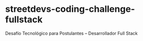 # streetdevs-coding-challenge-fullstack
Desafío Tecnológico para Postulantes – Desarrollador Full Stack
